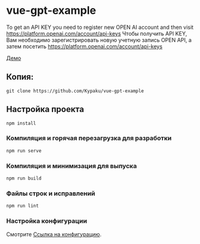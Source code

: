 # vue-gpt-example
To get an API KEY you need to register new OPEN AI account and then visit https://platform.openai.com/account/api-keys
Чтобы получить API KEY, Вам необходимо зарегистрировать новую учетную запись OPEN API, а затем посетить https://platform.openai.com/account/api-keys

[Демо](http://kypaku.ru/pages/vue-gpt-example/)

## Копия:
```
git clone https://github.com/Kypaku/vue-gpt-example
```

## Настройка проекта
```
npm install
```

### Компиляция и горячая перезагрузка для разработки
```
npm run serve
```

### Компиляция и минимизация для выпуска
```
npm run build
```

### Файлы строк и исправлений
```
npm run lint
```

### Настройка конфигурации
Смотрите [Ссылка на конфигурацию](https://cli.vuejs.org/config/).
